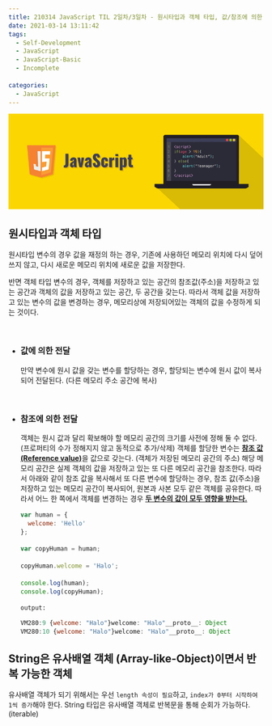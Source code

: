 ```yaml
---
title: 210314 JavaScript TIL 2일차/3일차 - 원시타입과 객체 타입, 값/참조에 의한 전달, 유사배열 객체 String
date: 2021-03-14 13:11:42
tags:
  - Self-Development
  - JavaScript
  - JavaScript-Basic
  - Incomplete

categories:
  - JavaScript
---
```


![](/images/post_images/javascript_logo.png)

## 원시타입과 객체 타입

원시타입 변수의 경우 값을 재정의 하는 경우, 기존에 사용하던 메모리 위치에 다시 덮어쓰지 않고, 다시 새로운 메모리 위치에 새로운 값을 저장한다.

반면 객체 타입 변수의 경우, 객체를 저장하고 있는 공간의 참조값(주소)을 저장하고 있는 공간과 객체의 값을 저장하고 있는 공간, 두 공간을 갖는다.
따라서 객체 값을 저장하고 있는 변수의 값을 변경하는 경우, 메모리상에 저장되어있는 객체의 값을 수정하게 되는 것이다.

<br/>

- ### 값에 의한 전달

  만약 변수에 원시 값을 갖는 변수를 할당하는 경우, 할당되는 변수에 원시 값이 복사되어 전달된다. (다른 메모리 주소 공간에 복사)

<br/>

  <!-- more -->

- ### 참조에 의한 전달

  객체는 원시 값과 달리 확보해야 할 메모리 공간의 크기를 사전에 정해 둘 수 없다. (프로퍼티의 수가 정해지지 않고 동적으로 추가/삭제)
  객체를 할당한 변수는 <ins><b>참조 값(Reference value)</b></ins>을 값으로 갖는다. (객체가 저장된 메모리 공간의 주소) 해당 메모리 공간은 실제 객체의 값을 저장하고 있는 또 다른 메모리 공간을 참조한다.
  따라서 아래와 같이 참조 값을 복사해서 또 다른 변수에 할당하는 경우, 참조 값(주소)을 저장하고 있는 메모리 공간이 복사되어, 원본과 사본 모두 같은 객체를 공유한다. 따라서 어느 한 쪽에서 객체를 변경하는 경우 <ins><b>두 변수의 값이 모두 영향을 받는다.</b></ins>

  ```javascript
  var human = {
    welcome: 'Hello'
  };

  var copyHuman = human;

  copyHuman.welcome = 'Halo';

  console.log(human);
  console.log(copyHuman);
  ```

  `output:`

  ```javascript
  VM280:9 {welcome: "Halo"}welcome: "Halo"__proto__: Object
  VM280:10 {welcome: "Halo"}welcome: "Halo"__proto__: Object
  ```

## String은 유사배열 객체 (Array-like-Object)이면서 반복 가능한 객체

유사배열 객체가 되기 위해서는 우선 `length 속성이 필요`하고, `index가 0부터 시작하여 1씩 증가`해야 한다.
String 타입은 유사배열 객체로 반복문을 통해 순회가 가능하다. (iterable)

